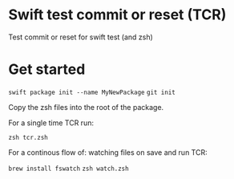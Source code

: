 # Swift test commit or reset (TCR)
Test commit or reset for swift test (and zsh)

# Get started

``swift package init --name MyNewPackage``
``git init``

Copy the zsh files into the root of the package.

For a single time TCR run:

``zsh tcr.zsh``

For a continous flow of: watching files on save and run TCR:

``brew install fswatch``
``zsh watch.zsh``
